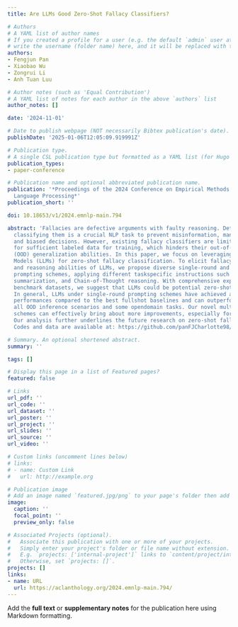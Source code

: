 ```yaml
---
title: Are LLMs Good Zero-Shot Fallacy Classifiers?

# Authors
# A YAML list of author names
# If you created a profile for a user (e.g. the default `admin` user at `content/authors/admin/`), 
# write the username (folder name) here, and it will be replaced with their full name and linked to their profile.
authors:
- Fengjun Pan
- Xiaobao Wu
- Zongrui Li
- Anh Tuan Luu

# Author notes (such as 'Equal Contribution')
# A YAML list of notes for each author in the above `authors` list
author_notes: []

date: '2024-11-01'

# Date to publish webpage (NOT necessarily Bibtex publication's date).
publishDate: '2025-01-06T12:05:09.919991Z'

# Publication type.
# A single CSL publication type but formatted as a YAML list (for Hugo requirements).
publication_types:
- paper-conference

# Publication name and optional abbreviated publication name.
publication: '*Proceedings of the 2024 Conference on Empirical Methods in Natural
  Language Processing*'
publication_short: ''

doi: 10.18653/v1/2024.emnlp-main.794

abstract: 'Fallacies are defective arguments with faulty reasoning. Detecting and
  classifying them is a crucial NLP task to prevent misinformation, manipulative claims,
  and biased decisions. However, existing fallacy classifiers are limited by the requirement
  for sufficient labeled data for training, which hinders their out-of-distribution
  (OOD) generalization abilities. In this paper, we focus on leveraging Large Language
  Models (LLMs) for zero-shot fallacy classification. To elicit fallacy-related knowledge
  and reasoning abilities of LLMs, we propose diverse single-round and multi-round
  prompting schemes, applying different taskspecific instructions such as extraction,
  summarization, and Chain-of-Thought reasoning. With comprehensive experiments on
  benchmark datasets, we suggest that LLMs could be potential zero-shot fallacy classifiers.
  In general, LLMs under single-round prompting schemes have achieved acceptable zeroshot
  performances compared to the best fullshot baselines and can outperform them in
  all OOD inference scenarios and some opendomain tasks. Our novel multi-round prompting
  schemes can effectively bring about more improvements, especially for small LLMs.
  Our analysis further underlines the future research on zero-shot fallacy classification.
  Codes and data are available at: https://github.com/panFJCharlotte98/Fallacy_Detection.'

# Summary. An optional shortened abstract.
summary: ''

tags: []

# Display this page in a list of Featured pages?
featured: false

# Links
url_pdf: ''
url_code: ''
url_dataset: ''
url_poster: ''
url_project: ''
url_slides: ''
url_source: ''
url_video: ''

# Custom links (uncomment lines below)
# links:
# - name: Custom Link
#   url: http://example.org

# Publication image
# Add an image named `featured.jpg/png` to your page's folder then add a caption below.
image:
  caption: ''
  focal_point: ''
  preview_only: false

# Associated Projects (optional).
#   Associate this publication with one or more of your projects.
#   Simply enter your project's folder or file name without extension.
#   E.g. `projects: ['internal-project']` links to `content/project/internal-project/index.md`.
#   Otherwise, set `projects: []`.
projects: []
links:
- name: URL
  url: https://aclanthology.org/2024.emnlp-main.794/
---
```


Add the **full text** or **supplementary notes** for the publication here using Markdown formatting.
